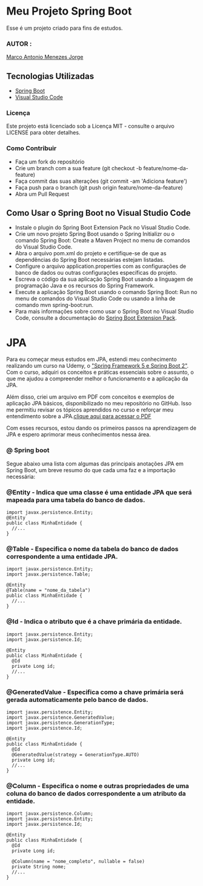 # Meu Projeto Spring Boot

Esse é um projeto criado  para fins de estudos.

### AUTOR :
[Marco Antonio Menezes Jorge](https://github.com/MarcoAntonioMj)
## Tecnologias Utilizadas
- [Spring Boot](https://marketplace.visualstudio.com/items?itemName=vmware.vscode-boot-dev-pack)
- [Visual Studio Code](https://code.visualstudio.com/)

### Licença
Este projeto está licenciado sob a Licença MIT - consulte o arquivo LICENSE para obter detalhes.

### Como Contribuir
- Faça um fork do repositório
- Crie um branch com a sua feature (git checkout -b feature/nome-da-feature)
- Faça commit das suas alterações (git commit -am 'Adiciona feature')
- Faça push para o branch (git push origin feature/nome-da-feature)
- Abra um Pull Request

## Como Usar o Spring Boot no Visual Studio Code
- Instale o plugin do Spring Boot Extension Pack no Visual Studio Code.
- Crie um novo projeto Spring Boot usando o Spring Initializr ou o comando Spring Boot: Create a Maven Project no menu de comandos do Visual Studio Code.
- Abra o arquivo pom.xml do projeto e certifique-se de que as dependências do Spring Boot necessárias estejam listadas.
- Configure o arquivo application.properties com as configurações de banco de dados ou outras configurações específicas do projeto.
- Escreva o código da sua aplicação Spring Boot usando a linguagem de programação Java e os recursos do Spring Framework.
- Execute a aplicação Spring Boot usando o comando Spring Boot: Run no menu de comandos do Visual Studio Code ou usando a linha de comando mvn spring-boot:run.
- Para mais informações sobre como usar o Spring Boot no Visual Studio Code, consulte a documentação do [Spring Boot Extension Pack](https://marketplace.visualstudio.com/items?itemName=vmware.vscode-boot-dev-pack).

# JPA

Para eu começar meus estudos em JPA, estendi meu conhecimento realizando um curso na Udemy, o ["Spring Framework 5 e Spring Boot 2"](https://www.udemy.com/course/spring-framework-5-spring-boot-2/). Com o curso, adquiri os conceitos e práticas essenciais sobre o assunto, o que me ajudou a compreender melhor o funcionamento e a aplicação da JPA.

Além disso, criei um arquivo em PDF com conceitos e exemplos de aplicação JPA básicos, disponibilizado no meu repositório no GitHub. Isso me permitiu revisar os tópicos aprendidos no curso e reforçar meu entendimento sobre a JPA.[clique aqui para acessar o PDF](https://github.com/MarcoAntonioMj/Spring-Boot/tree/main/PDFS)

Com esses recursos, estou dando os primeiros passos na aprendizagem de JPA e espero aprimorar meus conhecimentos nessa área.

### @ Spring boot 

Segue abaixo uma lista com algumas das principais anotações JPA em Spring Boot, um breve resumo do que cada uma faz e a importação necessária: 

### @Entity - Indica que uma classe é uma entidade JPA que será mapeada para uma tabela do banco de dados.
```
import javax.persistence.Entity;
@Entity
public class MinhaEntidade {
  //...
}
```
### @Table - Especifica o nome da tabela do banco de dados correspondente a uma entidade JPA.
```
import javax.persistence.Entity;
import javax.persistence.Table;

@Entity
@Table(name = "nome_da_tabela")
public class MinhaEntidade {
  //...
}
```
### @Id - Indica o atributo que é a chave primária da entidade.
```
import javax.persistence.Entity;
import javax.persistence.Id;

@Entity
public class MinhaEntidade {
  @Id
  private Long id;
  //...
}
```
### @GeneratedValue - Especifica como a chave primária será gerada automaticamente pelo banco de dados.
```
import javax.persistence.Entity;
import javax.persistence.GeneratedValue;
import javax.persistence.GenerationType;
import javax.persistence.Id;

@Entity
public class MinhaEntidade {
  @Id
  @GeneratedValue(strategy = GenerationType.AUTO)
  private Long id;
  //...
}
```
### @Column - Especifica o nome e outras propriedades de uma coluna do banco de dados correspondente a um atributo da entidade.
```
import javax.persistence.Column;
import javax.persistence.Entity;
import javax.persistence.Id;

@Entity
public class MinhaEntidade {
  @Id
  private Long id;

  @Column(name = "nome_completo", nullable = false)
  private String nome;
  //...
}
```
